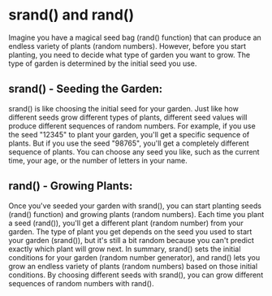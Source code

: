 # srand() and rand()

Imagine you have a magical seed bag (rand() function) that can produce an endless variety of plants (random numbers). However, before you start planting, you need to decide what type of garden you want to grow. The type of garden is determined by the initial seed you use.

## srand() - Seeding the Garden:

srand() is like choosing the initial seed for your garden. Just like how different seeds grow different types of plants, different seed values will produce different sequences of random numbers.
For example, if you use the seed "12345" to plant your garden, you'll get a specific sequence of plants. But if you use the seed "98765", you'll get a completely different sequence of plants.
You can choose any seed you like, such as the current time, your age, or the number of letters in your name.

## rand() - Growing Plants:

Once you've seeded your garden with srand(), you can start planting seeds (rand() function) and growing plants (random numbers).
Each time you plant a seed (rand()), you'll get a different plant (random number) from your garden.
The type of plant you get depends on the seed you used to start your garden (srand()), but it's still a bit random because you can't predict exactly which plant will grow next.
In summary, srand() sets the initial conditions for your garden (random number generator), and rand() lets you grow an endless variety of plants (random numbers) based on those initial conditions. By choosing different seeds with srand(), you can grow different sequences of random numbers with rand().
